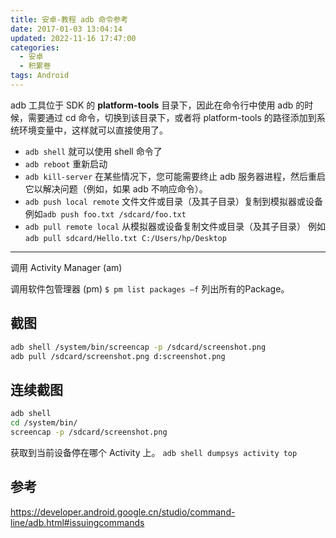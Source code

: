 ```yaml
---
title: 安卓-教程 adb 命令参考
date: 2017-01-03 13:04:14
updated: 2022-11-16 17:47:00
categories:
  - 安卓
  - 积累卷
tags: Android
---
```


adb 工具位于 SDK 的 **platform-tools** 目录下，因此在命令行中使用 adb 的时候，需要通过 cd 命令，切换到该目录下，或者将 platform-tools 的路径添加到系统环境变量中，这样就可以直接使用了。

* `adb shell` 就可以使用 shell 命令了
* `adb reboot` 重新启动
* `adb kill-server` 在某些情况下，您可能需要终止 adb 服务器进程，然后重启它以解决问题（例如，如果 adb 不响应命令）。
* `adb push local remote` 文件文件或目录（及其子目录）复制到模拟器或设备
 例如`adb push foo.txt /sdcard/foo.txt`
* `adb pull remote local` 从模拟器或设备复制文件或目录（及其子目录） 例如`adb pull sdcard/Hello.txt C:/Users/hp/Desktop`

- - - - -

<!-- more -->

调用 Activity Manager (am)

调用软件包管理器 (pm)
`$ pm list packages –f` 列出所有的Package。

## 截图

```sh
adb shell /system/bin/screencap -p /sdcard/screenshot.png
adb pull /sdcard/screenshot.png d:screenshot.png
```

## 连续截图

```sh
adb shell
cd /system/bin/
screencap -p /sdcard/screenshot.png
```

获取到当前设备停在哪个 Activity 上。
`adb shell dumpsys activity top`

## 参考

<https://developer.android.google.cn/studio/command-line/adb.html#issuingcommands>
